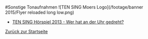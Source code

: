 #Sonstige Tonaufnahmen
![TEN SING Moers Logo](/footage/banner 2015/Flyer reloaded long low.png)

* [TEN SING Hörspiel 2013 - Wer hat an der Uhr gedreht?](http://bit.ly/TSHoerspiel2013)

[Zurück zur Startseite](../../Links.md)
